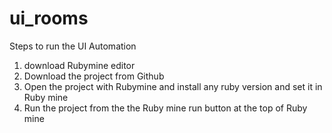 # ui_rooms
Steps to run the UI Automation
1. download Rubymine editor
2. Download the project from Github
3. Open the project with Rubymine and install any ruby version and set it in Ruby mine
4. Run the project from the the Ruby mine run button at the top of Ruby mine 
